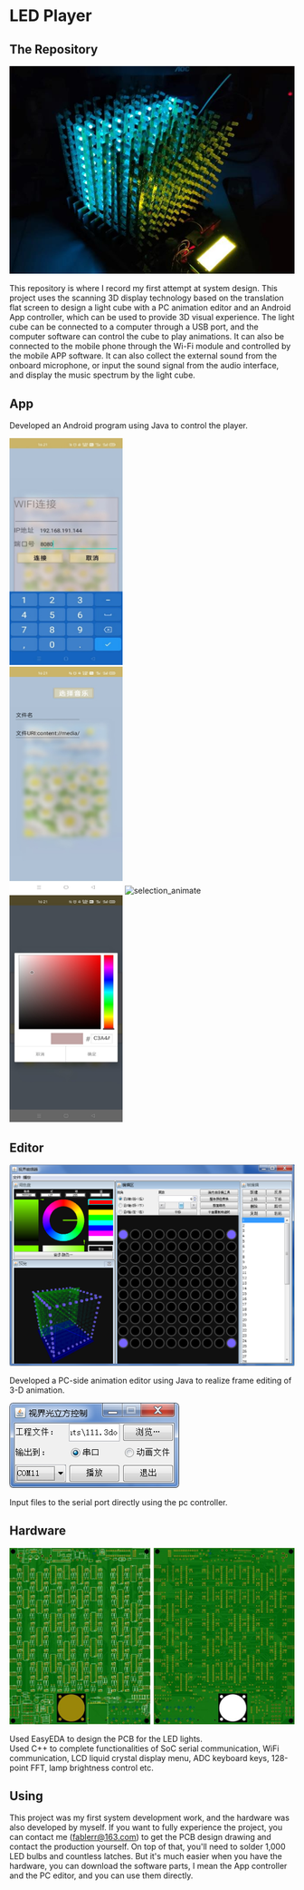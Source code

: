 # LED Player

## The Repository
![image](picture/hardware_operation.png)  

This repository is where I record my first attempt at system design. This project uses the scanning 3D display technology based on the translation flat screen to design a light cube with a PC animation editor and an Android App controller, which can be used to provide 3D visual experience. The light cube can be connected to a computer through a USB port, and the computer software can control the cube to play animations. It can also be connected to the mobile phone through the Wi-Fi module and controlled by the mobile APP software.  It can also collect the external sound from the onboard microphone, or input the sound signal from the audio interface, and display the music spectrum by the light cube.

## App
Developed an Android program using Java to control the player.  

<img src="picture/connection.png" width="200" height="400" alt="connection"/><br/><img src="picture/selection_music.png" width="200" height="400" alt="selection_music"/> <img src="picture/selection_animate.png" width="200" height="400" alt="selection_animate"/><br/> <img src="picture/modification.png" width="200" height="400" alt="modification"/><br/>

## Editor
![image](picture/editor.png)  

Developed a PC-side animation editor using Java  to realize frame editing of 3-D animation.  

![image](picture/controller.png)  

Input files to the serial port directly using the pc controller.  

## Hardware
![image](picture/PCB.png)  

Used EasyEDA to design the PCB for the LED lights.  
Used C++ to complete functionalities of SoC serial communication, WiFi communication, LCD liquid crystal display menu, ADC keyboard keys, 128-point FFT, lamp brightness control etc. 


## Using
This project was my first system development work, and the hardware was also developed by myself. If you want to fully experience the project, you can contact me (fablerr@163.com) to get the PCB design drawing and contact the production yourself. On top of that, you'll need to solder 1,000 LED bulbs and countless latches. But it's much easier when you have the hardware, you can download the software parts, I mean the App controller and the PC editor, and you can use them directly.

